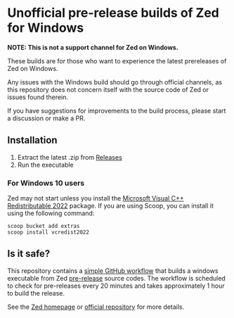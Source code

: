 # Unofficial pre-release builds of Zed for Windows

**NOTE: This is not a support channel for Zed on Windows.**

These builds are for those who want to experience the latest prereleases of Zed on Windows. 

Any issues with the Windows build should go through official channels, as this repository does not concern itself with the source code of Zed or issues found therein. 

If you have suggestions for improvements to the build process, please start a discussion or make a PR. 

## Installation

1. Extract the latest .zip from [Releases](https://github.com/braac/zed-windows-builds/releases)
2. Run the executable

### For Windows 10 users

Zed may not start unless you install the [Microsoft Visual C++ Redistributable 2022](https://learn.microsoft.com/en-us/cpp/windows/latest-supported-vc-redist?view=msvc-170#visual-studio-2015-2017-2019-and-2022) package. If you are using Scoop, you can install it using the following command:

```
scoop bucket add extras
scoop install vcredist2022
```

## Is it safe?

This repository contains a [simple GitHub workflow](./.github/workflows/build.yml) that builds a windows executable from Zed [pre-release](https://github.com/zed-industries/zed/releases?q=pre&expanded=true) source codes. The workflow is scheduled to check for pre-releases every 20 minutes and takes approximately 1 hour to build the release.

See the [Zed homepage](https://zed.dev/) or [official repository](https://github.com/zed-industries/zed) for more details.
